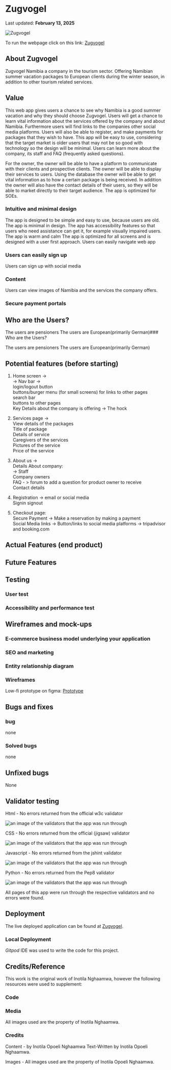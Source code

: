 # Zugvogel

Last updated: **February 13, 2025**

![Zugvogel]()

To run the webpage click on this link: [Zugvogel]()

## About Zugvogel

Zugvogel Namibia a company in the tourism sector. Offering Namibian summer vacation packages to European clients during the winter season, in addition to other tourism related services.

## Value

This web app gives users a chance to see why Namibia is a good summer vacation and why they should choose Zugvogel. Users will get a chance to learn vital information about the services offered by the company and about Namibia. Furthermore users will find links to the companies other social media platforms. Users will also be able to register, and make payments for packages that they wish to have. This app will be easy to use, considering that the target market is older users that may not be so good with technology so the design will be minimal. Users can learn more about the company, its staff and FAQ (frequently asked questions).

For the owner, the owner will be able to have a platform to communicate with their clients and prospective clients. The owner will be able to display their services to users. Using the database the owner will be able to get vital information as to how a certain package is being received. In addition the owner will also have the contact details of their users, so they will be able to market directly to their target audience. The app is optimized for SOEs.

### Intuitive and minimal design

The app is designed to be simple and easy to use, because users are old.
The app is minimal in design.
The app has accessibility features so that users who need assistance can get it, for example visually impaired users.
The app is warm and calm
The app is optimized for all screens and is designed with a user first approach.
Users can easily navigate web app

### Users can easily sign up

Users can sign up with social media

### Content

Users can view images of Namibia and the services the company offers.

### Secure payment portals

## Who are the Users?

The users are pensioners
The users are European(primarily German)### Who are the Users?

The users are pensioners
The users are European(primarily German)

## Potential features (before starting)

1. Home screen ->  
   -> Nav bar ->  
    login/logout button  
    buttons/burger menu (for small screens) for links to other pages  
    search bar  
   buttons to other pages  
   Key Details about the company is offering -> The hock
2. Services page ->  
   View details of the packages  
    Title of package  
    Details of service  
    Caregivers of the services  
    Pictures of the service  
    Price of the service  

3. About us ->  
   Details About company:  
    -> Staff  
    Company owners  
   FAQ - > forum to add a question for product owner to receive  
   Contact details
4. Registration -> email or social media  
    Signin signout
5. Checkout page:  
   Secure Payment -> Make a reservation by making a payment  
    Social Media links -> Button/links to social media platforms -> tripadvisor and booking.com

## Actual Features (end product)

## Future Features

## Testing

### User test

### Accessibility and performance test

## Wireframes and mock-ups

### E-commerce business model underlying your application

### SEO and marketing

### Entity relationship diagram

### Wireframes

Low-fi prototype on figma:
[Prototype]()

## Bugs and fixes

### bug

none

### Solved bugs

none

## Unfixed bugs

None

## Validator testing

Html - No errors returned from the official w3c validator

![an image of the validators that the app was run through]()

CSS - No errors returned from the official (jigsaw) validator

![an image of the validators that the app was run through]()

Javascript - No errors returned from the jshint validator

![an image of the validators that the app was run through]()

Python - No errors returned from the Pep8 validator

![an image of the validators that the app was run through]()

All pages of this app were run through the respective validators and no errors were found.

## Deployment

The live deployed application can be found at [Zugvogel]().

### Local Deployment

_Gitpod_ IDE was used to write the code for this project.

## Credits/Reference

This work is the original work of Inotila Nghaamwa, however the following resources were used to supplement:

### Code

### Media

All images used are the property of Inotila Nghaamwa.

### Credits

Content - by Inotila Opoeli Nghaamwa
Text-Written by Inotila Opoeli Nghaamwa.

Images - All images used are the property of Inotila Opoeli Nghaamwa.
